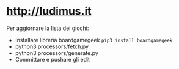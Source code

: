# http://ludimus.it

Per aggiornare la lista dei giochi:

* Installare libreria boardgamegeek `pip3 install boardgamegeek`
* python3 processors/fetch.py
* python3 processors/generate.py
* Committare e pushare gli edit
